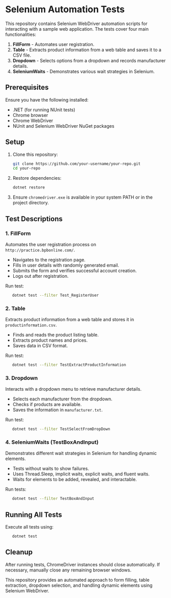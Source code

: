 # Selenium Automation Tests

This repository contains Selenium WebDriver automation scripts for interacting with a sample web application. The tests cover four main functionalities:

1. **FillForm** - Automates user registration.
2. **Table** - Extracts product information from a web table and saves it to a CSV file.
3. **Dropdown** - Selects options from a dropdown and records manufacturer details.
4. **SeleniumWaits** - Demonstrates various wait strategies in Selenium.

## Prerequisites

Ensure you have the following installed:

- .NET (for running NUnit tests)
- Chrome browser
- Chrome WebDriver
- NUnit and Selenium WebDriver NuGet packages

## Setup

1. Clone this repository:
   ```sh
   git clone https://github.com/your-username/your-repo.git
   cd your-repo
   ```
2. Restore dependencies:
   ```sh
   dotnet restore
   ```
3. Ensure `chromedriver.exe` is available in your system PATH or in the project directory.

## Test Descriptions

### 1. FillForm

Automates the user registration process on `http://practice.bpbonline.com/`.

- Navigates to the registration page.
- Fills in user details with randomly generated email.
- Submits the form and verifies successful account creation.
- Logs out after registration.

Run test:

```sh
   dotnet test --filter Test_RegisterUser
```

### 2. Table

Extracts product information from a web table and stores it in `productinformation.csv`.

- Finds and reads the product listing table.
- Extracts product names and prices.
- Saves data in CSV format.

Run test:

```sh
   dotnet test --filter TestExtractProductInformation
```

### 3. Dropdown

Interacts with a dropdown menu to retrieve manufacturer details.

- Selects each manufacturer from the dropdown.
- Checks if products are available.
- Saves the information in `manufacturer.txt`.

Run test:

```sh
   dotnet test --filter TestSelectFromDropDown
```

### 4. SeleniumWaits (TestBoxAndInput)

Demonstrates different wait strategies in Selenium for handling dynamic elements.

- Tests without waits to show failures.
- Uses Thread.Sleep, implicit waits, explicit waits, and fluent waits.
- Waits for elements to be added, revealed, and interactable.

Run tests:

```sh
   dotnet test --filter TestBoxAndInput
```

## Running All Tests

Execute all tests using:

```sh
   dotnet test
```

## Cleanup

After running tests, ChromeDriver instances should close automatically. If necessary, manually close any remaining browser windows.

This repository provides an automated approach to form filling, table extraction, dropdown selection, and handling dynamic elements using Selenium WebDriver.

